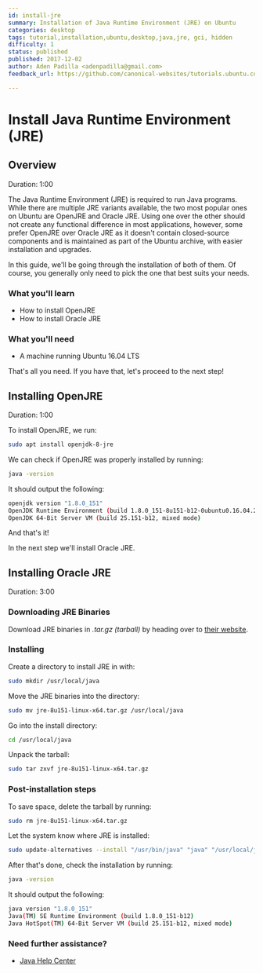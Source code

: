```yaml
---
id: install-jre
summary: Installation of Java Runtime Environment (JRE) on Ubuntu
categories: desktop
tags: tutorial,installation,ubuntu,desktop,java,jre, gci, hidden
difficulty: 1
status: published
published: 2017-12-02
author: Aden Padilla <adenpadilla@gmail.com>
feedback_url: https://github.com/canonical-websites/tutorials.ubuntu.com/issues

---
```


# Install Java Runtime Environment (JRE)

## Overview
Duration: 1:00

The Java Runtime Environment (JRE) is required to run Java programs. While there are multiple JRE variants available, the two most popular ones on Ubuntu are OpenJRE and Oracle JRE. Using one over the other should not create any functional difference in most applications, however, some prefer OpenJRE over Oracle JRE as it doesn't contain closed-source components and is maintained as part of the Ubuntu archive, with easier installation and upgrades.

In this guide, we'll be going through the installation of both of them. Of course, you generally only need to pick the one that best suits your needs.

### What you'll learn
- How to install OpenJRE
- How to install Oracle JRE

### What you'll need
- A machine running Ubuntu 16.04 LTS

That's all you need. If you have that, let's proceed to the next step!


## Installing OpenJRE
Duration: 1:00

To install OpenJRE, we run:
```bash
sudo apt install openjdk-8-jre
```

We can check if OpenJRE was properly installed by running:
```bash
java -version
```

It should output the following:
```bash
openjdk version "1.8.0_151"
OpenJDK Runtime Environment (build 1.8.0_151-8u151-b12-0ubuntu0.16.04.2-b12)
OpenJDK 64-Bit Server VM (build 25.151-b12, mixed mode)

```
And that's it!

In the next step we'll install Oracle JRE.

## Installing Oracle JRE
Duration: 3:00

### Downloading JRE Binaries

Download JRE binaries in *.tar.gz (tarball)* by heading over to [their website](http://www.oracle.com/technetwork/java/javase/downloads/jre8-downloads-2133155.html).

### Installing

Create a directory to install JRE in with:
```bash
sudo mkdir /usr/local/java
```

Move the JRE binaries into the directory:
```bash
sudo mv jre-8u151-linux-x64.tar.gz /usr/local/java
```

Go into the install directory:
```bash
cd /usr/local/java
```

Unpack the tarball:
```bash
sudo tar zxvf jre-8u151-linux-x64.tar.gz
```

### Post-installation steps

To save space, delete the tarball by running:
```bash
sudo rm jre-8u151-linux-x64.tar.gz
```

Let the system know where JRE is installed:
```bash
sudo update-alternatives --install "/usr/bin/java" "java" "/usr/local/java/jre1.8.0_151/bin/java" 1
```

After that's done, check the installation by running:
```bash
java -version
```
It should output the following:
```bash
java version "1.8.0_151"
Java(TM) SE Runtime Environment (build 1.8.0_151-b12)
Java HotSpot(TM) 64-Bit Server VM (build 25.151-b12, mixed mode)
```


### Need further assistance?
- [Java Help Center](https://java.com/en/download/help/)
